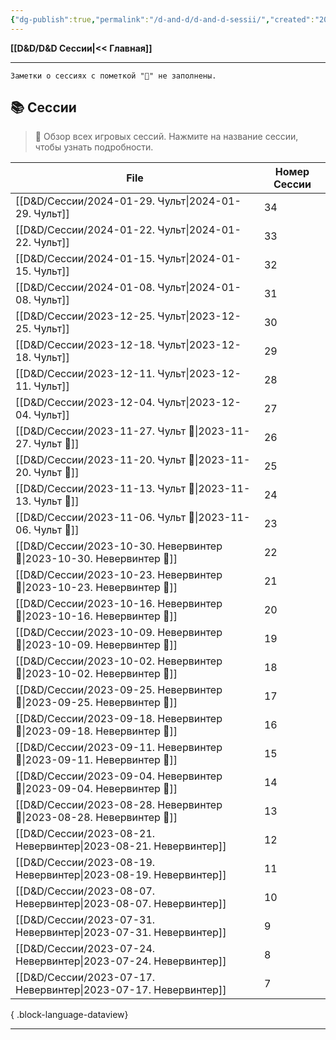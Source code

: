 ```yaml
---
{"dg-publish":true,"permalink":"/d-and-d/d-and-d-sessii/","created":"2023-12-27T14:23:39.118+04:00","updated":"2023-12-27T19:29:36.968+04:00"}
---
```


**[[D&D/D&D Сессии\|<< Главная]]** 

---
	Заметки о сессиях с пометкой "🛑" не заполнены. 
## 📚 Сессии 

> 🧭 Обзор всех игровых сессий. Нажмите на название сессии, чтобы узнать подробности.

| File                                                                     | Номер Сессии |
| ------------------------------------------------------------------------ | ------------ |
| [[D&D/Сессии/2024-01-29. Чульт\|2024-01-29. Чульт]]                   | 34           |
| [[D&D/Сессии/2024-01-22. Чульт\|2024-01-22. Чульт]]                   | 33           |
| [[D&D/Сессии/2024-01-15. Чульт\|2024-01-15. Чульт]]                   | 32           |
| [[D&D/Сессии/2024-01-08. Чульт\|2024-01-08. Чульт]]                   | 31           |
| [[D&D/Сессии/2023-12-25. Чульт\|2023-12-25. Чульт]]                   | 30           |
| [[D&D/Сессии/2023-12-18. Чульт\|2023-12-18. Чульт]]                   | 29           |
| [[D&D/Сессии/2023-12-11. Чульт\|2023-12-11. Чульт]]                   | 28           |
| [[D&D/Сессии/2023-12-04. Чульт\|2023-12-04. Чульт]]                   | 27           |
| [[D&D/Сессии/2023-11-27. Чульт 🛑\|2023-11-27. Чульт 🛑]]             | 26           |
| [[D&D/Сессии/2023-11-20. Чульт 🛑\|2023-11-20. Чульт 🛑]]             | 25           |
| [[D&D/Сессии/2023-11-13. Чульт 🛑\|2023-11-13. Чульт 🛑]]             | 24           |
| [[D&D/Сессии/2023-11-06. Чульт 🛑\|2023-11-06. Чульт 🛑]]             | 23           |
| [[D&D/Сессии/2023-10-30. Невервинтер 🛑\|2023-10-30. Невервинтер 🛑]] | 22           |
| [[D&D/Сессии/2023-10-23. Невервинтер 🛑\|2023-10-23. Невервинтер 🛑]] | 21           |
| [[D&D/Сессии/2023-10-16. Невервинтер 🛑\|2023-10-16. Невервинтер 🛑]] | 20           |
| [[D&D/Сессии/2023-10-09. Невервинтер 🛑\|2023-10-09. Невервинтер 🛑]] | 19           |
| [[D&D/Сессии/2023-10-02. Невервинтер 🛑\|2023-10-02. Невервинтер 🛑]] | 18           |
| [[D&D/Сессии/2023-09-25. Невервинтер 🛑\|2023-09-25. Невервинтер 🛑]] | 17           |
| [[D&D/Сессии/2023-09-18. Невервинтер 🛑\|2023-09-18. Невервинтер 🛑]] | 16           |
| [[D&D/Сессии/2023-09-11. Невервинтер 🛑\|2023-09-11. Невервинтер 🛑]] | 15           |
| [[D&D/Сессии/2023-09-04. Невервинтер 🛑\|2023-09-04. Невервинтер 🛑]] | 14           |
| [[D&D/Сессии/2023-08-28. Невервинтер 🛑\|2023-08-28. Невервинтер 🛑]] | 13           |
| [[D&D/Сессии/2023-08-21. Невервинтер\|2023-08-21. Невервинтер]]       | 12           |
| [[D&D/Сессии/2023-08-19. Невервинтер\|2023-08-19. Невервинтер]]       | 11           |
| [[D&D/Сессии/2023-08-07. Невервинтер\|2023-08-07. Невервинтер]]       | 10           |
| [[D&D/Сессии/2023-07-31. Невервинтер\|2023-07-31. Невервинтер]]       | 9            |
| [[D&D/Сессии/2023-07-24. Невервинтер\|2023-07-24. Невервинтер]]       | 8            |
| [[D&D/Сессии/2023-07-17. Невервинтер\|2023-07-17. Невервинтер]]       | 7            |

{ .block-language-dataview}

---